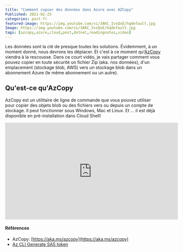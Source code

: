 ```yaml
---
title: "Comment copier des données dans Azure avec AZCopy" 
Published: 2021-02-25
categories: post-fr
featured-image: https://img.youtube.com/vi/3AKC_IvsQxE/hqdefault.jpg
Image: https://img.youtube.com/vi/3AKC_IvsQxE/hqdefault.jpg
tags: [azcopy,azure,cloud,post,dotnet,readingnotes,video]
---
```


Les données sont la clé de presque toutes les solutions. Évidemment, à un moment donné, nous devrons les déplacer. Et c'est à ce moment qu'[AzCopy](https://docs.microsoft.com/en-us/azure/storage/common/storage-use-azcopy-v10?WT.mc_id=cloudenfrancais-blog-frbouche) viendra à la rescousse. Dans ce court vidéo, je vais partager comment vous pouvez copier en toute sécurité un fichier Zip (aka. nos données), d'un emplacement (stockage blob, AWS) vers un stockage blob dans un abonnement Azure (le même abonnement ou un autre).

## Qu'est-ce qu'AzCopy
AzCopy est un utilitaire de ligne de commande que vous pouvez utiliser pour copier des objets blob ou des fichiers vers ou depuis un compte de stockage. Il peut fonctionner sous Windows, Mac et Linux. Et ... il est déjà disponible en pré-installation dans Cloud Shell!


<iframe width="560" height="315" src="https://www.youtube.com/embed/3AKC_IvsQxE" frameborder="0" allow="accelerometer; autoplay; clipboard-write; encrypted-media; gyroscope; picture-in-picture" allowfullscreen></iframe>

#### Références

- AzCopy: [https://aka.ms/azcopy](https://aka.ms/azcopy)
- [Az CLI Generate SAS token](https://docs.microsoft.com/en-us/azure/storage/blobs/storage-blob-user-delegation-sas-create-cli?WT.mc_id=cloudenfrancais-blog-frbouche)